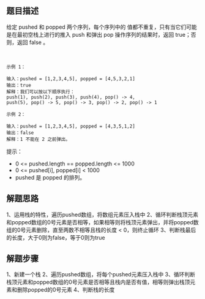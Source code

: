 ## 题目描述
给定 pushed 和 popped 两个序列，每个序列中的 值都不重复，只有当它们可能是在最初空栈上进行的推入 push 和弹出 pop 操作序列的结果时，返回 true；否则，返回 false 。

 
```
示例 1：

输入：pushed = [1,2,3,4,5], popped = [4,5,3,2,1]
输出：true
解释：我们可以按以下顺序执行：
push(1), push(2), push(3), push(4), pop() -> 4,
push(5), pop() -> 5, pop() -> 3, pop() -> 2, pop() -> 1
```
```
示例 2：

输入：pushed = [1,2,3,4,5], popped = [4,3,5,1,2]
输出：false
解释：1 不能在 2 之前弹出。
```

提示：

+ 0 <= pushed.length == popped.length <= 1000
+ 0 <= pushed[i], popped[i] < 1000
+ pushed 是 popped 的排列。

## 解题思路
1、运用栈的特性，遍历pushed数组，将数组元素压入栈中
2、循环判断栈顶元素和popped数组的0号元素是否相等，如果相等则将栈顶元素弹出，并将popped数组的0号元素删除，直至两数不相等且栈的长度 < 0，则终止循环
3、判断栈最后的长度，大于0则为false，等于0则为true

## 解题步骤
1、新建一个栈
2、遍历pushed数组，将每个pushed元素压入栈中
3、循环判断栈顶元素和popped数组的0号元素是否相等且栈内是否有值，相等则弹出栈顶元素和删除popped的0号元素
4、判断栈的长度